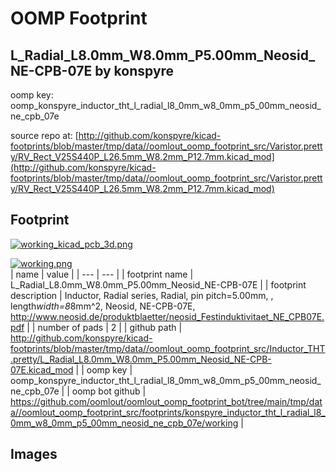 # OOMP Footprint  
## L_Radial_L8.0mm_W8.0mm_P5.00mm_Neosid_NE-CPB-07E  by konspyre  
  
oomp key: oomp_konspyre_inductor_tht_l_radial_l8_0mm_w8_0mm_p5_00mm_neosid_ne_cpb_07e  
  
source repo at: [http://github.com/konspyre/kicad-footprints/blob/master/tmp/data//oomlout_oomp_footprint_src/Varistor.pretty/RV_Rect_V25S440P_L26.5mm_W8.2mm_P12.7mm.kicad_mod](http://github.com/konspyre/kicad-footprints/blob/master/tmp/data//oomlout_oomp_footprint_src/Varistor.pretty/RV_Rect_V25S440P_L26.5mm_W8.2mm_P12.7mm.kicad_mod)  
## Footprint  
  
[![working_kicad_pcb_3d.png](working_kicad_pcb_3d_600.png)](working_kicad_pcb_3d.png)  
  
[![working.png](working_600.png)](working.png)  
| name | value | 
| --- | --- | 
| footprint name | L_Radial_L8.0mm_W8.0mm_P5.00mm_Neosid_NE-CPB-07E | 
| footprint description | Inductor, Radial series, Radial, pin pitch=5.00mm, , length*width=8*8mm^2, Neosid, NE-CPB-07E, http://www.neosid.de/produktblaetter/neosid_Festinduktivitaet_NE_CPB07E.pdf | 
| number of pads | 2 | 
| github path | http://github.com/konspyre/kicad-footprints/blob/master/tmp/data//oomlout_oomp_footprint_src/Inductor_THT.pretty/L_Radial_L8.0mm_W8.0mm_P5.00mm_Neosid_NE-CPB-07E.kicad_mod | 
| oomp key | oomp_konspyre_inductor_tht_l_radial_l8_0mm_w8_0mm_p5_00mm_neosid_ne_cpb_07e | 
| oomp bot github | https://github.com/oomlout/oomlout_oomp_footprint_bot/tree/main/tmp/data//oomlout_oomp_footprint_src/footprints/konspyre_inductor_tht_l_radial_l8_0mm_w8_0mm_p5_00mm_neosid_ne_cpb_07e/working | 
## Images  
